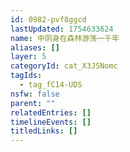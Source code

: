 ```yaml
---
id: 0982-pvf8ggcd
lastUpdated: 1754633624
name: 中阴身在森林游荡一千年
aliases: []
layer: 5
categoryId: cat_X3JSNomc
tagIds:
  - tag_fC14-UDS
nsfw: false
parent: ""
relatedEntries: []
timelineEvents: []
titledLinks: []
---
```


